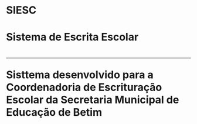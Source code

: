 # SIESC
<h1>Sistema de Escrita Escolar<h1/>

<hr/>

<p>Sisttema desenvolvido para a Coordenadoria de Escrituração Escolar da Secretaria Municipal de Educação de Betim<p/>

